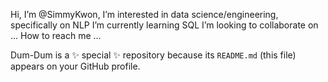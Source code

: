  Hi, I’m @SimmyKwon,
 I’m interested in data science/engineering, specifically on NLP
 I’m currently learning SQL
 I’m looking to collaborate on ...
 How to reach me ...

Dum-Dum is a ✨ special ✨ repository because its `README.md` (this file) appears on your GitHub profile.

